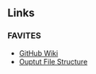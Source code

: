 
## Links

### FAVITES
- [GitHub Wiki](https://github.com/niemasd/FAVITES/wiki) 
- [Ouptut File Structure](https://github.com/niemasd/FAVITES/wiki/Output-Folder-Structure)